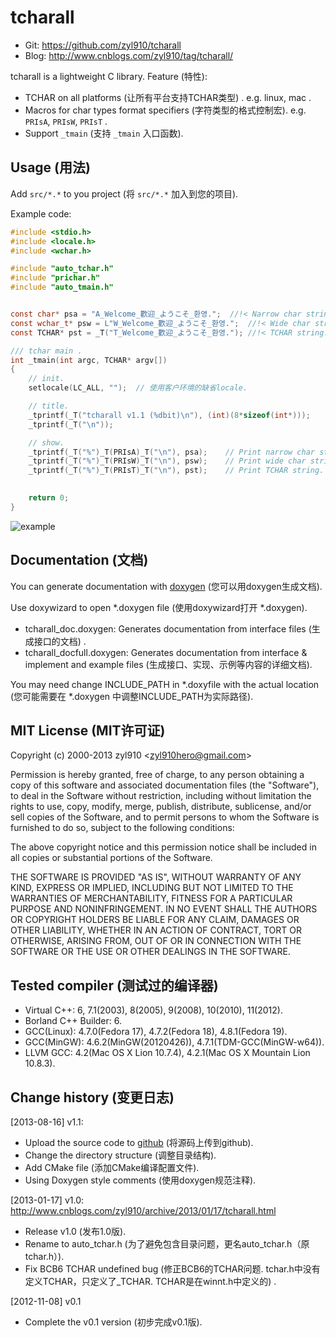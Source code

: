tcharall
========

* Git:	https://github.com/zyl910/tcharall
* Blog:	http://www.cnblogs.com/zyl910/tag/tcharall/

tcharall is a lightweight C library. Feature (特性):
* TCHAR on all platforms (让所有平台支持TCHAR类型) . e.g. linux, mac .
* Macros for char types format specifiers (字符类型的格式控制宏). e.g. `PRIsA`, `PRIsW`, `PRIsT` .
* Support `_tmain` (支持 `_tmain` 入口函数).

## Usage (用法)

Add `src/*.*` to you project (将 `src/*.*` 加入到您的项目).

Example code:

```c
#include <stdio.h>
#include <locale.h>
#include <wchar.h>

#include "auto_tchar.h"
#include "prichar.h"
#include "auto_tmain.h"


const char* psa = "A_Welcome_歡迎_ようこそ_환영.";	//!< Narrow char string. "Welcome": English, Traditional Chinese, Japanese, Korean.
const wchar_t* psw = L"W_Welcome_歡迎_ようこそ_환영.";	//!< Wide char string.
const TCHAR* pst = _T("T_Welcome_歡迎_ようこそ_환영.");	//!< TCHAR string.

/// tchar main .
int _tmain(int argc, TCHAR* argv[])
{
	// init.
	setlocale(LC_ALL, "");	// 使用客户环境的缺省locale.

	// title.
	_tprintf(_T("tcharall v1.1 (%dbit)\n"), (int)(8*sizeof(int*)));
	_tprintf(_T("\n"));

	// show.
	_tprintf(_T("%")_T(PRIsA)_T("\n"), psa);	// Print narrow char string.
	_tprintf(_T("%")_T(PRIsW)_T("\n"), psw);	// Print wide char string.
	_tprintf(_T("%")_T(PRIsT)_T("\n"), pst);	// Print TCHAR string.
	

	return 0;
}
```

![example](../images/examples_tcharall.png "example")



## Documentation (文档)

You can generate documentation with [doxygen](http://www.stack.nl/~dimitri/doxygen/index.html) (您可以用doxygen生成文档).

Use doxywizard to open *.doxygen file (使用doxywizard打开 *.doxygen).

* tcharall_doc.doxygen: Generates documentation from interface files (生成接口的文档) .
* tcharall_docfull.doxygen: Generates documentation from interface & implement and example files (生成接口、实现、示例等内容的详细文档).

You may need change INCLUDE_PATH in *.doxyfile with the actual location (您可能需要在 *.doxygen 中调整INCLUDE_PATH为实际路径).


## MIT License (MIT许可证)

Copyright (c) 2000-2013 zyl910 \<zyl910hero@gmail.com\>

Permission is hereby granted, free of charge, to any person obtaining a copy
of this software and associated documentation files (the "Software"), to deal
in the Software without restriction, including without limitation the rights
to use, copy, modify, merge, publish, distribute, sublicense, and/or sell
copies of the Software, and to permit persons to whom the Software is
furnished to do so, subject to the following conditions:

The above copyright notice and this permission notice shall be included in
all copies or substantial portions of the Software.

THE SOFTWARE IS PROVIDED "AS IS", WITHOUT WARRANTY OF ANY KIND, EXPRESS OR
IMPLIED, INCLUDING BUT NOT LIMITED TO THE WARRANTIES OF MERCHANTABILITY,
FITNESS FOR A PARTICULAR PURPOSE AND NONINFRINGEMENT. IN NO EVENT SHALL THE
AUTHORS OR COPYRIGHT HOLDERS BE LIABLE FOR ANY CLAIM, DAMAGES OR OTHER
LIABILITY, WHETHER IN AN ACTION OF CONTRACT, TORT OR OTHERWISE, ARISING FROM,
OUT OF OR IN CONNECTION WITH THE SOFTWARE OR THE USE OR OTHER DEALINGS IN
THE SOFTWARE.

## Tested compiler (测试过的编译器)

* Virtual C++: 6, 7.1(2003), 8(2005), 9(2008), 10(2010), 11(2012).
* Borland C++ Builder: 6.
* GCC(Linux): 4.7.0(Fedora 17),  4.7.2(Fedora 18),  4.8.1(Fedora 19).
* GCC(MinGW): 4.6.2(MinGW(20120426)), 4.7.1(TDM-GCC(MinGW-w64)).
* LLVM GCC: 4.2(Mac OS X Lion 10.7.4), 4.2.1(Mac OS X Mountain Lion 10.8.3).



## Change history (变更日志)

[2013-08-16] v1.1:

* Upload the source code to [github](https://github.com/zyl910/tcharall) (将源码上传到github).
* Change the directory structure (调整目录结构).
* Add CMake file (添加CMake编译配置文件).
* Using Doxygen style comments (使用doxygen规范注释).

[2013-01-17] v1.0: http://www.cnblogs.com/zyl910/archive/2013/01/17/tcharall.html

* Release v1.0 (发布1.0版).
* Rename to auto_tchar.h (为了避免包含目录问题，更名auto_tchar.h（原tchar.h）).
* Fix BCB6 TCHAR undefined bug (修正BCB6的TCHAR问题. tchar.h中没有定义TCHAR，只定义了_TCHAR. TCHAR是在winnt.h中定义的) .

[2012-11-08] v0.1
* Complete the v0.1 version (初步完成v0.1版).
